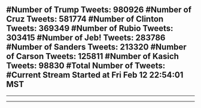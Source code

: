 #Number of Trump Tweets: 980926
#Number of Cruz Tweets: 581774
#Number of Clinton Tweets: 369349
#Number of Rubio Tweets: 303415
#Number of Jeb! Tweets: 283786
#Number of Sanders Tweets: 213320
#Number of Carson Tweets: 125811
#Number of Kasich Tweets: 98830
#Total Number of Tweets:  
#Current Stream Started at Fri Feb 12 22:54:01 MST
---
---
---
